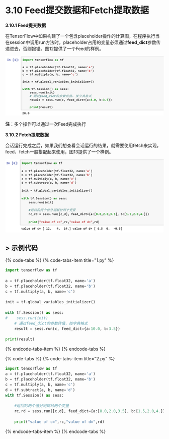 # 3.10    Feed提交数据和Fetch提取数据

**3.10.1 Feed提交数据**

在TensorFlow中如果构建了一个包含placeholder操作的计算图，在程序执行当在session中调用run方法时，placeholder占用的变量必须通过**feed\_dict**参数传递进去，否则报错。图12提供了一个Feed的样例。

![&#x56FE;3-12 Feed&#x63D0;&#x4EA4;&#x6570;&#x636E;](../.gitbook/assets/image%20%2885%29.png)

**注**：多个操作可以通过一次Feed完成执行

**3.10.2 Fetch提取数据**

会话运行完成之后，如果我们想查看会话运行的结果，就需要使用fetch来实现，feed、fetch一般搭配起来使用，图13提供了一个样例。

![&#x56FE;3-13 Fetch&#x63D0;&#x53D6;&#x6570;&#x636E;](../.gitbook/assets/image%20%28304%29.png)

## &gt; 示例代码 <a id="shi-li-dai-ma"></a>

{% code-tabs %}
{% code-tabs-item title="1.py" %}
```python
import tensorflow as tf

a = tf.placeholder(tf.float32, name='a')
b = tf.placeholder(tf.float32, name='b')
c = tf.multiply(a, b, name='c')

init = tf.global_variables_initializer()

with tf.Session() as sess:
#    sess.run(init)
    # 通过feed_dict的参数传值，按字典格式
    result = sess.run(c, feed_dict={a:10.0, b:3.5})
    
print(result)
```
{% endcode-tabs-item %}
{% endcode-tabs %}

{% code-tabs %}
{% code-tabs-item title="2.py" %}
```python
import tensorflow as tf
a = tf.placeholder(tf.float32, name='a')
b = tf.placeholder(tf.float32, name='b')
c = tf.multiply(a, b, name='c')
d = tf.subtract(a, b, name='d')
with tf.Session() as sess:
    
    #返回的两个值分别赋给两个变量
    rc,rd = sess.run([c,d], feed_dict={a:[8.0,2.0,3.5], b:[1.5,2.0,4.]})
    
    print("value of c=",rc,"value of d=",rd)
```
{% endcode-tabs-item %}
{% endcode-tabs %}

